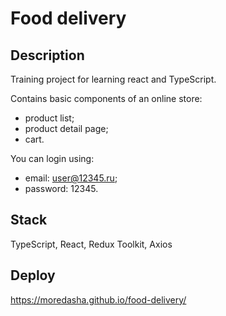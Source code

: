 # Food delivery

## Description

Training project for learning react and TypeScript.

Contains basic components of an online store:
- product list;
- product detail page;
- cart.

You can login using:
- email: user@12345.ru;
- password: 12345.

## Stack

TypeScript, React, Redux Toolkit, Axios

## Deploy

https://moredasha.github.io/food-delivery/
